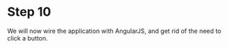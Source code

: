 # Step 10

We will now wire the application with AngularJS, and get rid of the need to click a button.
